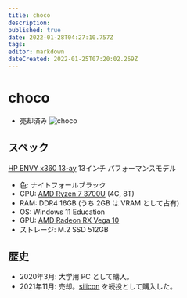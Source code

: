 ```yaml
---
title: choco
description: 
published: true
date: 2022-01-28T04:27:10.757Z
tags: 
editor: markdown
dateCreated: 2022-01-25T07:20:02.269Z
---
```


# choco
* 売却済み
![choco](https://gyazo.com/795a6afd2f1d2f1faf22f6f73fed85dc/max_size/300)

## スペック
[HP ENVY x360 13-ay](https://jp.ext.hp.com/notebooks/personal/envy_13_x360_ay0000/) 13インチ パフォーマンスモデル
* 色: ナイトフォールブラック
* CPU: [AMD Ryzen 7 3700U](https://www.amd.com/ja/products/apu/amd-ryzen-7-3700u) (4C, 8T)
* RAM: DDR4 16GB (うち 2GB は VRAM として占有)
* OS: Windows 11 Education
* GPU: [AMD Radeon RX Vega 10](https://www.amd.com/ja/products/apu/amd-ryzen-7-3700u)
* ストレージ: M.2 SSD 512GB

## 歴史
* 2020年3月: 大学用 PC として購入。
* 2021年11月: 売却。[silicon](/inventory/hosts/silicon) を続投として購入した。